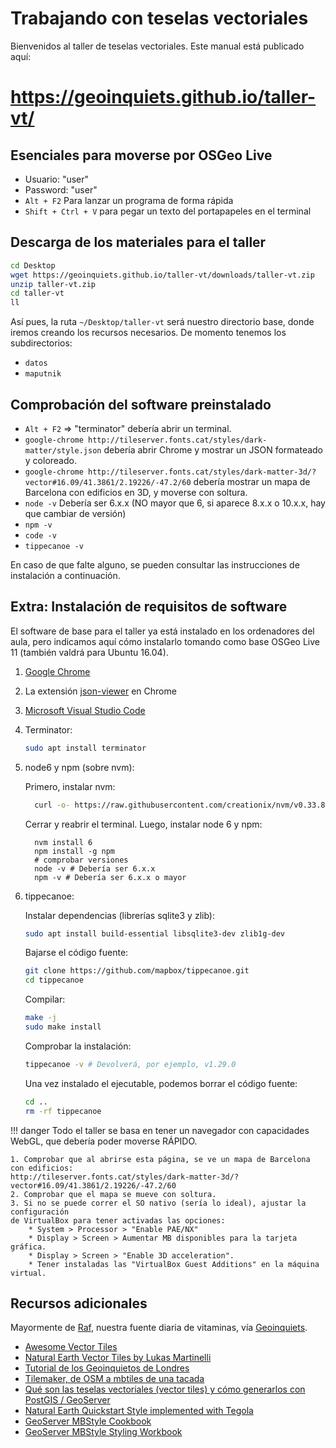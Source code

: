 # Trabajando con teselas vectoriales

Bienvenidos al taller de teselas vectoriales. Este manual está publicado aquí:

# https://geoinquiets.github.io/taller-vt/


## Esenciales para moverse por OSGeo Live

* Usuario: "user"
* Password: "user"
* `Alt + F2` Para lanzar un programa de forma rápida
* `Shift + Ctrl + V` para pegar un texto del portapapeles en el terminal


## Descarga de los materiales para el taller

```bash
cd Desktop
wget https://geoinquiets.github.io/taller-vt/downloads/taller-vt.zip
unzip taller-vt.zip
cd taller-vt
ll
```

Así pues, la ruta `~/Desktop/taller-vt` será nuestro directorio base, donde iremos creando los recursos necesarios.
De momento tenemos los subdirectorios:

* `datos`
* `maputnik`


## Comprobación del software preinstalado

* `Alt + F2` => "terminator" debería abrir un terminal.
* `google-chrome http://tileserver.fonts.cat/styles/dark-matter/style.json` debería abrir Chrome y mostrar un JSON formateado y coloreado.
* `google-chrome http://tileserver.fonts.cat/styles/dark-matter-3d/?vector#16.09/41.3861/2.19226/-47.2/60` debería mostrar un mapa de Barcelona con edificios en 3D, y moverse con soltura.
* `node -v` Debería ser 6.x.x (NO mayor que 6, si aparece 8.x.x o 10.x.x, hay que cambiar de versión)
* `npm -v`
* `code -v`
* `tippecanoe -v`

En caso de que falte alguno, se pueden consultar las instrucciones de instalación a continuación.


## Extra: Instalación de requisitos de software

El software de base para el taller ya está instalado en los ordenadores del aula, pero indicamos aquí cómo instalarlo
tomando como base OSGeo Live 11 (también valdrá para Ubuntu 16.04).

1. [Google Chrome](https://www.google.com/chrome/)
2. La extensión [json-viewer](https://chrome.google.com/webstore/detail/json-viewer/gbmdgpbipfallnflgajpaliibnhdgobh) en Chrome
3. [Microsoft Visual Studio Code](https://code.visualstudio.com/docs/setup/linux#_debian-and-ubuntu-based-distributions)
4. Terminator:
    ```bash
    sudo apt install terminator
    ```
5. node6 y npm (sobre nvm):

    Primero, instalar nvm:
    
    ```bash
      curl -o- https://raw.githubusercontent.com/creationix/nvm/v0.33.8/install.sh | bash
    ```
    
    Cerrar y reabrir el terminal.
    Luego, instalar node 6 y npm:
    
    ```
      nvm install 6
      npm install -g npm
      # comprobar versiones
      node -v # Debería ser 6.x.x
      npm -v # Debería ser 6.x.x o mayor
    ```

6. tippecanoe:

    Instalar dependencias (librerías sqlite3 y zlib):
    
    ```bash
    sudo apt install build-essential libsqlite3-dev zlib1g-dev
    ```
    
    Bajarse el código fuente:
    
    ```bash
    git clone https://github.com/mapbox/tippecanoe.git
    cd tippecanoe
    ``` 
    
    Compilar:
    
    ```bash
    make -j
    sudo make install
    ```
    
    Comprobar la instalación:
    
    ```bash
    tippecanoe -v # Devolverá, por ejemplo, v1.29.0
    ```
    
    Una vez instalado el ejecutable, podemos borrar el código fuente:
    
    ```bash
    cd ..
    rm -rf tippecanoe
    ```

!!! danger
    Todo el taller se basa en tener un navegador con capacidades WebGL, que debería
     poder moverse RÁPIDO.
    
    1. Comprobar que al abrirse esta página, se ve un mapa de Barcelona con edificios:
    http://tileserver.fonts.cat/styles/dark-matter-3d/?vector#16.09/41.3861/2.19226/-47.2/60
    2. Comprobar que el mapa se mueve con soltura.
    3. Si no se puede correr el SO nativo (sería lo ideal), ajustar la configuración
    de VirtualBox para tener activadas las opciones:
        * System > Processor > "Enable PAE/NX"
        * Display > Screen > Aumentar MB disponibles para la tarjeta gráfica.
        * Display > Screen > "Enable 3D acceleration".
        * Tener instaladas las "VirtualBox Guest Additions" en la máquina virtual.


## Recursos adicionales

Mayormente de [Raf](https://twitter.com/fakeraf), nuestra fuente diaria de vitaminas, vía [Geoinquiets](https://twitter.com/geoinquiets). 

* [Awesome Vector Tiles](https://github.com/mapbox/awesome-vector-tiles) 
* [Natural Earth Vector Tiles by Lukas Martinelli](https://github.com/lukasmartinelli/naturalearthtiles)
* [Tutorial de los Geoinquietos de Londres](https://geovation.github.io/build-your-own-static-vector-tile-pipeline)
* [Tilemaker, de OSM a mbtiles de una tacada](https://github.com/systemed/tilemaker)
* [Qué son las teselas vectoriales (vector tiles) y cómo generarlos con PostGIS / GeoServer](https://mappinggis.com/2017/09/que-son-los-vector-tiles-y-como-generarlos-con-geoserver/)
* [Natural Earth Quickstart Style implemented with Tegola](http://www.gretchenpeterson.com/blog/archives/4901)
* [GeoServer MBStyle Cookbook](http://docs.geoserver.org/stable/en/user/styling/mbstyle/cookbook/index.html)
* [GeoServer MBStyle Styling Workbook](http://docs.geoserver.org/stable/en/user/styling/workshop/mbstyle/index.html)
